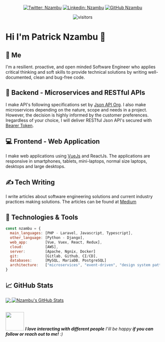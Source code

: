 <div align="center">

[![Twitter: Nzambu](https://img.shields.io/twitter/follow/Nzambu?style=social)](https://twitter.com/Nzambu)
[![Linkedin: Nzambu](https://img.shields.io/badge/-nzambu-blue?style=flat-square&logo=Linkedin&logoColor=white&link=https://www.linkedin.com/in/nzambu/)](https://www.linkedin.com/in/nzambu/)
[![GitHub Nzambu](https://img.shields.io/github/followers/nzambu?label=follow&style=social)](https://github.com/Nzambu)

![visitors](https://visitor-badge.glitch.me/badge?page_id=Nzambu.visitor-badge)

</div>

# Hi I'm Patrick Nzambu :wave:

## :man: Me

I'm a resilient. proactive, and open minded Software Engineer who applies critical thinking and soft skills to provide technical solutions by writing well-documented, clean and bug-free code.

## :floppy_disk: Backend - Microservices and RESTful APIs

I make API's following specifications set by [Json API Org](https://jsonapi.org/). I also make microservices depending on the nature, scope and needs in a project. However, the decision is highly
informed by the customer preferences. Iregardless of your choice, I will deliver RESTful Json API's secured with [Bearer Token](https://github.com/Nzambu/Laravel-with-JWT-token-and-Scribe-documentation/tree/master).

## :computer: Frontend - Web Application

I make web applications using [VueJs](https://github.com/Nzambu/fintech/tree/main/vue) and ReactJs. The applications are responsive in smartphones, tablets, mini-laptops, normal size laptops, desktops and large desktops.

## &#x270d; Tech Writing

I write articles about software engineering solutions and current industry practices making solutions. The articles can be found at [Medium](https://medium.com/@patricknzambu)

## 🔧 Technologies & Tools

```javascript
const nzambu = {
  main_languages: [PHP - Laravel, Javascript, Typescript],
  other_language: [Python - Django],
  web_app:        [Vue, Vuex, React, Redux],
  cloud:          [AWS],
  server:         [Apache, Ngnix, Docker]
  git:            [Gitlab, Github, CI/CD],
  databases:      [MySQL, MariaDB, PostgreSQL]
  architecture:   ["microservices", "event-driven", "design system pattern", "mvc"],
}
```

## &#x1f4c8; GitHub Stats

<a href="https://github.com/Nzambu/Nzambu">
  <img align="center" src="https://github-readme-stats.vercel.app/api/top-langs/?username=Nzambu&hide=css,html,tex&theme=merko&langs_count=3" />
</a>
<a href="https://github.com/Nzambu/Nzambu">
  <img align="center" src="https://github-readme-stats.vercel.app/api?username=Nzambu&show_icons=true&theme=merko&line_height=27&count_private=true" alt="Nzambu's GitHub Stats" />
</a>

##

<img src="https://media.giphy.com/media/LnQjpWaON8nhr21vNW/giphy.gif" width="60"> <em><b>I love interacting with different people</b> I'ill be happy <b>if you can follow or reach out to me!</b> :)</em>

<!-- --- -->